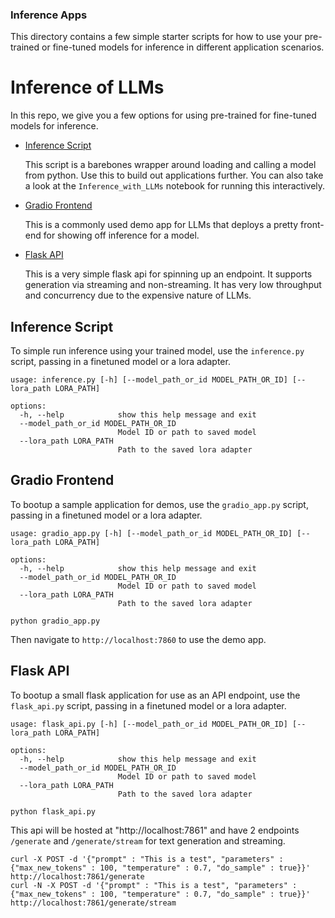 ### Inference Apps

This directory contains a few simple starter scripts for how to use your pre-trained or fine-tuned models for inference in different application scenarios.

# Inference of LLMs

In this repo, we give you a few options for using pre-trained for fine-tuned models for inference. 

- [Inference Script](#inference-script)

  This script is a barebones wrapper around loading and calling a model from python.  Use this to build out applications further.  You can also take a look at the `Inference_with_LLMs` notebook for running this interactively.

- [Gradio Frontend](#gradio-frontend)

  This is a commonly used demo app for LLMs that deploys a pretty front-end for showing off inference for a model.

- [Flask API](#flask-api)

  This is a very simple flask api for spinning up an endpoint.  It supports generation via streaming and non-streaming.  It has very low throughput and concurrency due to the expensive nature of LLMs.

## Inference Script

To simple run inference using your trained model, use the `inference.py` script, passing in a finetuned model or a lora adapter.

```
usage: inference.py [-h] [--model_path_or_id MODEL_PATH_OR_ID] [--lora_path LORA_PATH]

options:
  -h, --help            show this help message and exit
  --model_path_or_id MODEL_PATH_OR_ID
                        Model ID or path to saved model
  --lora_path LORA_PATH
                        Path to the saved lora adapter
```

## Gradio Frontend

To bootup a sample application for demos, use the `gradio_app.py` script, passing in a finetuned model or a lora adapter.

```
usage: gradio_app.py [-h] [--model_path_or_id MODEL_PATH_OR_ID] [--lora_path LORA_PATH]

options:
  -h, --help            show this help message and exit
  --model_path_or_id MODEL_PATH_OR_ID
                        Model ID or path to saved model
  --lora_path LORA_PATH
                        Path to the saved lora adapter
```

```
python gradio_app.py
```

Then navigate to `http://localhost:7860` to use the demo app.

## Flask API

To bootup a small flask application for use as an API endpoint, use the `flask_api.py` script, passing in a finetuned model or a lora adapter.

```
usage: flask_api.py [-h] [--model_path_or_id MODEL_PATH_OR_ID] [--lora_path LORA_PATH]

options:
  -h, --help            show this help message and exit
  --model_path_or_id MODEL_PATH_OR_ID
                        Model ID or path to saved model
  --lora_path LORA_PATH
                        Path to the saved lora adapter
```

```
python flask_api.py
```

This api will be hosted at "http://localhost:7861" and have 2 endpoints `/generate` and `/generate/stream` for text generation and streaming.

```
curl -X POST -d '{"prompt" : "This is a test", "parameters" : {"max_new_tokens" : 100, "temperature" : 0.7, "do_sample" : true}}' http://localhost:7861/generate
curl -N -X POST -d '{"prompt" : "This is a test", "parameters" : {"max_new_tokens" : 100, "temperature" : 0.7, "do_sample" : true}}' http://localhost:7861/generate/stream
```
